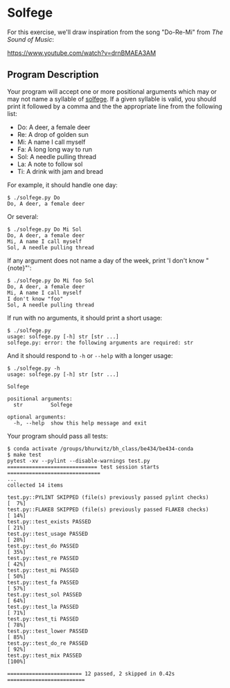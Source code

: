 # Solfege

For this exercise, we'll draw inspiration from the song "Do-Re-Mi" from _The Sound of Music_:

https://www.youtube.com/watch?v=drnBMAEA3AM

## Program Description

Your program will accept one or more positional arguments which may or may not name a syllable of [solfege](https://en.wikipedia.org/wiki/Solf%C3%A8ge).
If a given syllable is valid, you should print it followed by a comma and the the appropriate line from the following list:

* Do: A deer, a female deer
* Re: A drop of golden sun
* Mi: A name I call myself
* Fa: A long long way to run
* Sol: A needle pulling thread
* La: A note to follow sol
* Ti: A drink with jam and bread

For example, it should handle one day:

```
$ ./solfege.py Do
Do, A deer, a female deer
```

Or several:

```
$ ./solfege.py Do Mi Sol
Do, A deer, a female deer
Mi, A name I call myself
Sol, A needle pulling thread
```

If any argument does not name a day of the week, print 'I don't know "{note}"':

```
$ ./solfege.py Do Mi foo Sol
Do, A deer, a female deer
Mi, A name I call myself
I don't know "foo"
Sol, A needle pulling thread
```

If run with no arguments, it should print a short usage:

```
$ ./solfege.py
usage: solfege.py [-h] str [str ...]
solfege.py: error: the following arguments are required: str
```

And it should respond to `-h` or `--help` with a longer usage:

```
$ ./solfege.py -h
usage: solfege.py [-h] str [str ...]

Solfege

positional arguments:
  str         Solfege

optional arguments:
  -h, --help  show this help message and exit
```

Your program should pass all tests:

```
$ conda activate /groups/bhurwitz/bh_class/be434/be434-conda
$ make test
pytest -xv --pylint --disable-warnings test.py
============================= test session starts ==============================
...
collected 14 items

test.py::PYLINT SKIPPED (file(s) previously passed pylint checks)        [  7%]
test.py::FLAKE8 SKIPPED (file(s) previously passed FLAKE8 checks)        [ 14%]
test.py::test_exists PASSED                                              [ 21%]
test.py::test_usage PASSED                                               [ 28%]
test.py::test_do PASSED                                                  [ 35%]
test.py::test_re PASSED                                                  [ 42%]
test.py::test_mi PASSED                                                  [ 50%]
test.py::test_fa PASSED                                                  [ 57%]
test.py::test_sol PASSED                                                 [ 64%]
test.py::test_la PASSED                                                  [ 71%]
test.py::test_ti PASSED                                                  [ 78%]
test.py::test_lower PASSED                                               [ 85%]
test.py::test_do_re PASSED                                               [ 92%]
test.py::test_mix PASSED                                                 [100%]

======================== 12 passed, 2 skipped in 0.42s =========================
```
